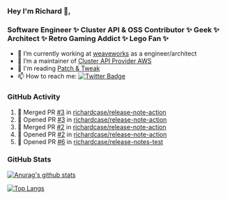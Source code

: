 ### Hey I'm Richard 👋, 

<h3 align="left">Software Engineer ✨ Cluster API & OSS Contributor ✨ Geek ✨ Architect ✨ Retro Gaming Addict ✨ Lego Fan ✨</h3>

- 🔭 I’m currently working at [weaveworks](https://github.com/weaveworks) as a engineer/architect
- 👯 I’m a maintainer of [Cluster API Provider AWS](https://github.com/kubernetes-sigs/cluster-api-provider-aws)
- 💬 I'm reading [Patch & Tweak](https://bjooks.com/products/patch-tweak-exploring-modular-synthesis)
- 📫 How to reach me: [![Twitter Badge](https://img.shields.io/badge/-@fruit_case-00acee?style=flat&logo=Twitter&logoColor=white)](https://twitter.com/intent/follow?screen_name=fruit_case "Follow on Twitter")

### GitHub Activity 

<!--START_SECTION:activity-->
1. 🎉 Merged PR [#3](https://github.com/richardcase/release-note-action/pull/3) in [richardcase/release-note-action](https://github.com/richardcase/release-note-action)
2. 💪 Opened PR [#3](https://github.com/richardcase/release-note-action/pull/3) in [richardcase/release-note-action](https://github.com/richardcase/release-note-action)
3. 🎉 Merged PR [#2](https://github.com/richardcase/release-note-action/pull/2) in [richardcase/release-note-action](https://github.com/richardcase/release-note-action)
4. 💪 Opened PR [#2](https://github.com/richardcase/release-note-action/pull/2) in [richardcase/release-note-action](https://github.com/richardcase/release-note-action)
5. 💪 Opened PR [#6](https://github.com/richardcase/release-notes-test/pull/6) in [richardcase/release-notes-test](https://github.com/richardcase/release-notes-test)
<!--END_SECTION:activity-->

### GitHub Stats

[![Anurag's github stats](https://github-readme-stats.vercel.app/api?username=richardcase&count_private=true&show_icons=true)](https://github.com/anuraghazra/github-readme-stats)

[![Top Langs](https://github-readme-stats.vercel.app/api/top-langs/?username=richardcase&hide=html&layout=compact)](https://github.com/anuraghazra/github-readme-stats)

